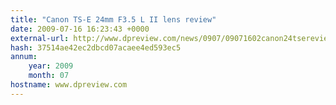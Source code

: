 ```yaml
---
title: "Canon TS-E 24mm F3.5 L II lens review"
date: 2009-07-16 16:23:43 +0000
external-url: http://www.dpreview.com/news/0907/09071602canon24tsereview.asp?from=rss
hash: 37514ae42ec2dbcd07acaee4ed593ec5
annum:
    year: 2009
    month: 07
hostname: www.dpreview.com
---
```



